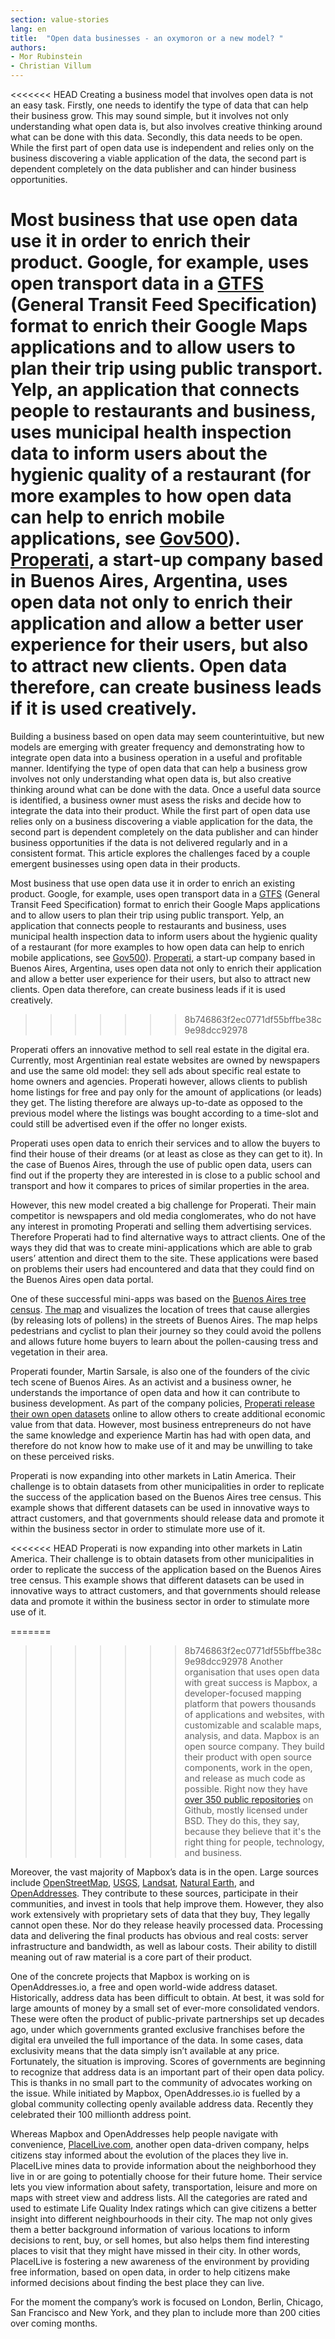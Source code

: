 ```yaml
---
section: value-stories
lang: en
title:  "Open data businesses - an oxymoron or a new model? "
authors:
- Mor Rubinstein
- Christian Villum
---
```


<<<<<<< HEAD
Creating a business model that involves open data is not an easy task. Firstly, one needs to identify the type of data that can help their business grow. This may sound simple, but it involves not only understanding what open data is, but also involves creative thinking around what can be done with this data. Secondly, this data needs to be open. While the first part of open data use is independent and relies only on the business discovering a viable application of the data, the second part is dependent completely on the data publisher and can hinder business opportunities.

Most business that use open data use it in order to enrich their product. Google, for example, uses open transport data in a [GTFS](http://en.wikipedia.org/wiki/General_Transit_Feed_Specification) (General Transit Feed Specification) format to enrich their Google Maps applications and to allow users to plan their trip using public transport. Yelp, an application that connects people to restaurants and business, uses municipal health inspection data to inform users about the hygienic quality of a restaurant (for more examples to how open data can help to enrich mobile applications, see [Gov500](http://www.opendata500.com)). [Properati](http://properati.com), a start-up company based in Buenos Aires, Argentina, uses open data not only to enrich their application and allow a better user experience for their users, but also to  attract new clients. Open data therefore, can create business leads if it is used creatively.
=======
Building a business based on open data may seem counterintuitive, but new models are emerging with greater frequency and demonstrating how to integrate open data into a business operation in a useful and profitable manner. Identifying the type of open data that can help a business grow involves not only understanding what open data is, but also creative thinking around what can be done with the data. Once a useful data source is identified, a business owner must asess the risks and decide how to integrate the data into their product. While the first part of open data use relies only on a business discovering a viable application for the data, the second part is dependent completely on the data publisher and can hinder business opportunities if the data is not delivered regularly and in a consistent format. This article explores the challenges faced by a couple emergent businesses using open data in their products.

Most business that use open data use it in order to enrich an existing product. Google, for example, uses open transport data in a [GTFS](http://en.wikipedia.org/wiki/General_Transit_Feed_Specification) (General Transit Feed Specification) format to enrich their Google Maps applications and to allow users to plan their trip using public transport. Yelp, an application that connects people to restaurants and business, uses municipal health inspection data to inform users about the hygienic quality of a restaurant (for more examples to how open data can help to enrich mobile applications, see [Gov500](http://www.opendata500.com)). [Properati](http://properati.com), a start-up company based in Buenos Aires, Argentina, uses open data not only to enrich their application and allow a better user experience for their users, but also to  attract new clients. Open data therefore, can create business leads if it is used creatively.
>>>>>>> 8b746863f2ec0771df55bffbe38c9e98dcc92978

Properati offers an innovative method to sell real estate in the digital era. Currently, most Argentinian real estate websites are owned by newspapers and use the same old model: they sell ads about specific real estate to home owners and agencies. Properati however, allows clients to publish home listings for free and pay only for the amount of applications (or leads) they get. The listing therefore are always up-to-date as opposed to the previous model where the listings was bought according to a time-slot and could still be advertised even if the offer no longer exists.

Properati uses open data to enrich their services and to allow the buyers to find their house of their dreams (or at least as close as they can get to it). In the case of Buenos Aires, through the use of public open data, users can find out if the property they are interested in is close to a public school and transport and how it compares to prices of similar properties in the area.

However, this new model created a big challenge for Properati. Their main competitor is newspapers and old media conglomerates, who do not have any interest in promoting Properati and selling them advertising services. Therefore Properati had to find alternative ways to attract clients. One of the ways they did that was to create mini-applications which are able to grab users’ attention and direct them to the site. These applications were based on problems their users had encountered and data that they could find on the Buenos Aires open data portal.

One of these successful mini-apps was based on the [Buenos Aires tree census](http://data.buenosaires.gob.ar/dataset/censo-arbolado). [The map](https://properati-blog.s3-us-west-2.amazonaws.com/AR/platanos/platanos.html?z=13&coords=-34.60982870255729,-58.44108581542969)  and visualizes the location of trees that cause allergies (by releasing lots of pollens) in the streets of Buenos Aires. The map helps pedestrians and cyclist to plan their journey so they could avoid the pollens and allows future home buyers to learn about the pollen-causing tress and vegetation in their area.

Properati founder, Martin Sarsale, is also one of the founders of the civic tech scene of Buenos Aires. As an activist and a business owner, he understands the importance of open data and how it can contribute to business development. As part of the company policies, [Properati release their own open datasets](http://www.properati.com.ar/data) online to allow others to create additional economic value from that data. However, most business entrepreneurs do not have the same knowledge and experience Martin has had with open data, and therefore do not know how to make use of it and may be unwilling to take on these perceived risks.

Properati is now expanding into other markets in Latin America. Their challenge is to obtain datasets from other municipalities in order to replicate the success of the application based on the Buenos Aires tree census. This example shows that different datasets can be used in innovative ways to attract customers, and that governments should release data and promote it within the business sector in order to stimulate more use of it.

<<<<<<< HEAD
Properati is now expanding into other markets in Latin America. Their challenge is to obtain datasets from other municipalities in order to replicate the success of the application based on the Buenos Aires tree census. This example shows that different datasets can be used in innovative ways to attract customers, and that governments should release data and promote it within the business sector in order to stimulate more use of it.

=======
>>>>>>> 8b746863f2ec0771df55bffbe38c9e98dcc92978
Another organisation that uses open data with great success is Mapbox, a developer-focused mapping platform that powers thousands of applications and websites, with customizable and scalable maps, analysis, and data. Mapbox is an open source company. They build their product with open source components, work in the open, and release as much code as possible. Right now they have [over 350 public repositories](https://github.com/mapbox) on Github, mostly licensed under BSD. They do this, they say, because they believe that it's the right thing for people, technology, and business.

Moreover, the vast majority of Mapbox’s data is in the open. Large sources include [OpenStreetMap](http://www.openstreetmap.org/), [USGS](http://www.usgs.gov/), [Landsat](http://landsat.usgs.gov/), [Natural Earth](http://www.naturalearthdata.com/), and [OpenAddresses](http://openaddresses.io/). They contribute to these sources, participate in their communities, and invest in tools that help improve them.
However, they also work extensively with proprietary sets of data that they buy, They legally cannot open these. Nor do they release heavily processed data. Processing data and delivering the final products has obvious and real costs: server infrastructure and bandwidth, as well as labour costs. Their ability to distill meaning out of raw material is a core part of their product.

One of the concrete projects that Mapbox is working on is OpenAddresses.io, a free and open world-wide address dataset. Historically, address data has been difficult to obtain. At best, it was sold for large amounts of money by a small set of ever-more consolidated vendors. These were often the product of public-private partnerships set up decades ago, under which governments granted exclusive franchises before the digital era unveiled the full importance of the data. In some cases, data exclusivity means that the data simply isn’t available at any price.
Fortunately, the situation is improving. Scores of governments are beginning to recognize that address data is an important part of their open data policy. This is thanks in no small part to the community of advocates working on the issue. While initiated by Mapbox, OpenAddresses.io is fuelled by a global community collecting openly available address data. Recently they celebrated their 100 millionth address point.

Whereas Mapbox and OpenAddresses help people navigate with convenience, [PlaceILive.com](http://placeilive.com/), another open data-driven company, helps citizens stay informed about the evolution of the places they live in. PlaceILive mines data to provide information about the neighborhood they live in or are going to potentially choose for their future home. Their service lets you view information about safety, transportation, leisure and more on maps with street view and address lists. All the categories are rated and used to estimate Life Quality Index ratings which can give citizens a better insight into different neighbourhoods in their city. The map not only gives them a better background information of various locations to inform decisions to rent, buy, or sell homes, but also helps them find interesting places to visit that they might have missed in their city. In other words, PlaceILive is fostering a new awareness of the environment by providing free information, based on open data, in order to help citizens make informed decisions about finding the best place they can live.

For the moment the company’s work is focused on London, Berlin, Chicago, San Francisco and New York, and they plan to include more than 200 cities over coming months.
